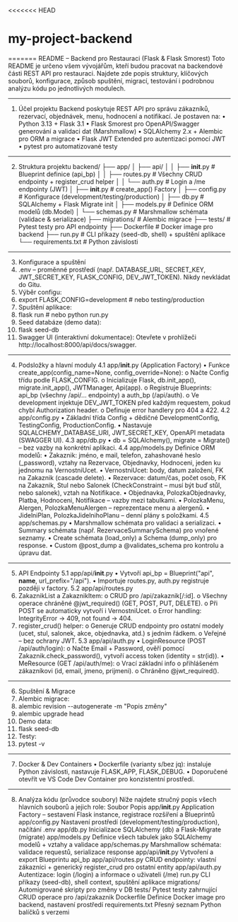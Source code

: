 <<<<<<< HEAD
# my-project-backend
=======
README – Backend pro Restauraci (Flask & Flask Smorest)
Toto README je určeno všem vývojářům, kteří budou pracovat na backendové části REST API pro restauraci. Najdete zde popis struktury, klíčových souborů, konfigurace, způsob spuštění, migrací, testování i podrobnou analýzu kódu po jednotlivých modulech.

________________________________________

1. Účel projektu
Backend poskytuje REST API pro správu zákazníků, rezervací, objednávek, menu, hodnocení a notifikací. Je postaven na:
•	Python 3.13 + Flask 3.1
•	Flask Smorest pro OpenAPI/Swagger generování a validaci dat (Marshmallow)
•	SQLAlchemy 2.x + Alembic pro ORM a migrace
•	Flask JWT Extended pro autentizaci pomocí JWT
•	pytest pro automatizované testy

________________________________________

2. Struktura projektu
backend/
├── app/
│   ├── api/
│   │   ├── __init__.py    # Blueprint definice (api_bp)
│   │   ├── routes.py      # Všechny CRUD endpointy + register_crud helper
│   │   └── auth.py        # Login a /me endpointy (JWT)
│   ├── __init__.py        # create_app() Factory
│   ├── config.py          # Konfigurace (development/testing/production)
│   ├── db.py              # SQLAlchemy + Flask Migrate init
│   ├── models.py          # Definice ORM modelů (db.Model)
│   └── schemas.py         # Marshmallow schémata (validace & serializace)
├── migrations/            # Alembic migrace
├── tests/                 # Pytest testy pro API endpointy
├── Dockerfile             # Docker image pro backend
├── run.py                 # CLI příkazy (seed-db, shell) + spuštění aplikace
└── requirements.txt       # Python závislosti

________________________________________

3. Konfigurace a spuštění
1.	.env – proměnné prostředí (např. DATABASE_URL, SECRET_KEY, JWT_SECRET_KEY,
FLASK_CONFIG, DEV_JWT_TOKEN). Nikdy nevkládat do Gitu.
2.	Výběr configu:
3.	export FLASK_CONFIG=development    # nebo testing/production
4.	Spuštění aplikace:
5.	flask run  # nebo python run.py
6.	Seed databáze (demo data):
7.	flask seed-db
8.	Swagger UI (interaktivní dokumentace):
Otevřete v prohlížeči http://localhost:8000/api/docs/swagger.

________________________________________

4. Podsložky a hlavní moduly
4.1 app/__init__.py (Application Factory)
•	Funkce create_app(config_name=None, config_override=None):
o	Načte Config třídu podle FLASK_CONFIG.
o	Inicializuje Flask, db.init_app(), migrate.init_app(), JWTManager, Api(app).
o	Registruje Blueprints: api_bp (všechny /api/... endpointy) a auth_bp (/api/auth).
o	Ve development injektuje DEV_JWT_TOKEN před každým requestem, pokud chybí Authorization header.
o	Definuje error handlery pro 404 a 422.
4.2 app/config.py
•	Základní třída Config + dědičné DevelopmentConfig, TestingConfig, ProductionConfig.
•	Nastavuje SQLALCHEMY_DATABASE_URI, JWT_SECRET_KEY, OpenAPI metadata (SWAGGER UI).
4.3 app/db.py
•	db = SQLAlchemy(), migrate = Migrate() – bez vazby na konkrétní aplikaci.
4.4 app/models.py
Definice ORM modelů:
•	Zakaznik: jméno, e mail, telefon, zahashované heslo (_password), vztahy na Rezervace, Objednavky, Hodnoceni, jeden ku jednomu na VernostniUcet.
•	VernostniUcet: body, datum založení, FK na Zakaznik (cascade delete).
•	Rezervace: datum/čas, počet osob, FK na Zakaznik, Stul nebo Salonek (CheckConstraint – musí být buď stůl, nebo salonek), vztah na Notifikace.
•	Objednavka, PolozkaObjednavky, Platba, Hodnoceni, Notifikace – vazby mezi tabulkami.
•	PolozkaMenu, Alergen, PolozkaMenuAlergen – reprezentace menu a alergenů.
•	JidelniPlan, PolozkaJidelnihoPlanu – denní plány s položkami.
4.5 app/schemas.py
•	Marshmallow schémata pro validaci a serializaci.
•	Summary schémata (např. RezervaceSummarySchema) pro vnořené seznamy.
•	Create schémata (load_only) a Schema (dump_only) pro response.
•	Custom @post_dump a @validates_schema pro kontrolu a úpravu dat.

________________________________________

5. API Endpointy
5.1 app/api/__init__.py
•	Vytvoří api_bp = Blueprint("api", __name__, url_prefix="/api").
•	Importuje routes.py, auth.py registruje později v factory.
5.2 app/api/routes.py
1.	ZakaznikList a ZakaznikItem:
o	CRUD pro /api/zakaznik[/:id].
o	Všechny operace chráněné @jwt_required() (GET, POST, PUT, DELETE).
o	Při POST se automaticky vytvoří i VernostniUcet.
o	Error handling: IntegrityError → 409, not found → 404.
2.	register_crud() helper:
o	Generuje CRUD endpointy pro ostatní modely (ucet, stul, salonek, akce, objednavka, atd.) s jedním řádkem.
o	Veřejné – bez ochrany JWT.
5.3 app/api/auth.py
•	LoginResource (POST /api/auth/login):
o	Načte Email + Password, ověří pomocí Zakaznik.check_password(), vytvoří access token (identity = str(id)).
•	MeResource (GET /api/auth/me):
o	Vrací základní info o přihlášeném zákazníkovi (id, email, jmeno, prijmeni).
o	Chráněno @jwt_required().

________________________________________

6. Spuštění & Migrace
1.	Alembic migrace:
2.	alembic revision --autogenerate -m "Popis změny"
3.	alembic upgrade head
4.	Demo data:
5.	flask seed-db
6.	Testy:
7.	pytest -v

________________________________________

7. Docker & Dev Containers
•	Dockerfile (varianty s/bez jq): instaluje Python závislosti, nastavuje FLASK_APP, FLASK_DEBUG.
•	Doporučené otevřít ve VS Code Dev Container pro konzistentní prostředí.

________________________________________

8. Analýza kódu (průvodce soubory)
Níže najdete stručný popis všech hlavních souborů a jejich role:
Soubor	Popis
app/__init__.py	Application Factory – sestavení Flask instance, registrace rozšíření a Blueprintů
app/config.py	Nastavení prostředí (development/testing/production), načítání .env
app/db.py	Inicializace SQLAlchemy (db) a Flask-Migrate (migrate)
app/models.py	Definice všech tabulek jako SQLAlchemy modelů + vztahy a validace
app/schemas.py	Marshmallow schémata: validace requestů, serializace response
app/api/__init__.py	Vytvoření a export Blueprintu api_bp
app/api/routes.py	CRUD endpointy: vlastní zákazníci + generický register_crud pro ostatní entity
app/api/auth.py	Autentizace: login (/login) a informace o uživateli (/me)
run.py	CLI příkazy (seed-db), shell context, spuštění aplikace
migrations/	Automigrované skripty pro změny v DB
tests/	Pytest testy zahrnující CRUD operace pro /api/zakaznik
Dockerfile	Definice Docker image pro backend, nastavení prostředí
requirements.txt	Přesný seznam Python balíčků s verzemi


